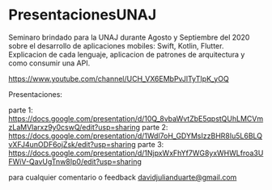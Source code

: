 # PresentacionesUNAJ

Seminaro brindado para la UNAJ durante Agosto y Septiembre del 2020 sobre el desarrollo de aplicaciones mobiles: Swift, Kotlin, Flutter. 
Explicacion de cada lenguaje, aplicacion de patrones de arquitectura y como consumir una API. 

https://www.youtube.com/channel/UCH_VX6EMbPvJlTyTIpK_yOQ

Presentaciones: 

parte 1: https://docs.google.com/presentation/d/10Q_8vbaWvtZbE5qpstQUhLMCVmzLaMVlarxz9y0cswQ/edit?usp=sharing
parte 2: https://docs.google.com/presentation/d/1Wdl7oH_GDYMsIzzBHR8Iu5L6BLQvXFJ4unODF6ojZsk/edit?usp=sharing
parte 3: https://docs.google.com/presentation/d/1NjpxWxFhYf7WG8yxWHWLfroa3UFWiV-QavUgTnw8Ip0/edit?usp=sharing

para cualquier comentario o feedback davidjulianduarte@gmail.com
